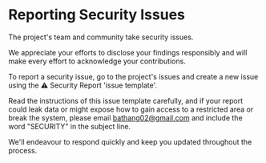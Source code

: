 # **Reporting Security Issues**

The project's team and community take security issues.

We appreciate your efforts to disclose your findings responsibly and will make every effort to acknowledge your contributions.

To report a security issue, go to the project's issues and create a new issue using the ⚠️ Security Report 'issue template'.

Read the instructions of this issue template carefully, and if your report could leak data or might expose how to gain access to a restricted area or break the system, please email [bathang02@gmail.com](mailto:bathang02@gmail.com) and include the word "SECURITY" in the subject line.

We'll endeavour to respond quickly and keep you updated throughout the process.
